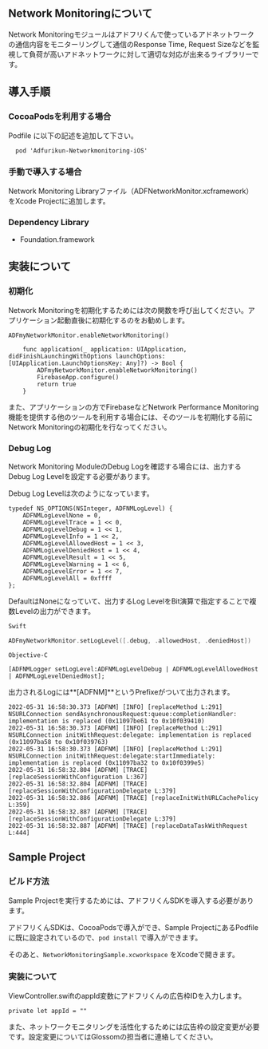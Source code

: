 ## Network Monitoringについて

Network Monitoringモジュールはアドフリくんで使っているアドネットワークの通信内容をモニターリングして通信のResponse Time, Request Sizeなどを監視して負荷が高いアドネットワークに対して適切な対応が出来るライブラリーです。

## 導入手順

### CocoaPodsを利用する場合

Podfile に以下の記述を追加して下さい。

```
  pod 'Adfurikun-Networkmonitoring-iOS'
```


### 手動で導入する場合

Network Monitoring Libraryファイル（ADFNetworkMonitor.xcframework）をXcode Projectに追加します。

### Dependency Library

* Foundation.framework

## 実装について

### 初期化

Network Monitoringを初期化するためには次の関数を呼び出してください。アプリケーション起動直後に初期化するのをお勧めします。

`ADFmyNetworkMonitor.enableNetworkMonitoring()`

```
    func application(_ application: UIApplication, didFinishLaunchingWithOptions launchOptions: [UIApplication.LaunchOptionsKey: Any]?) -> Bool {
        ADFmyNetworkMonitor.enableNetworkMonitoring()
        FirebaseApp.configure()
        return true
    }

```

また、アプリケーションの方でFirebaseなどNetwork Performance Monitoring機能を提供する他のツールを利用する場合には、そのツールを初期化する前にNetwork Monitoringの初期化を行なってください。

### Debug Log

Network Monitoring ModuleのDebug Logを確認する場合には、出力するDebug Log Levelを設定する必要があります。

Debug Log Levelは次のようになっています。

```
typedef NS_OPTIONS(NSInteger, ADFNMLogLevel) {
    ADFNMLogLevelNone = 0,
    ADFNMLogLevelTrace = 1 << 0,
    ADFNMLogLevelDebug = 1 << 1,
    ADFNMLogLevelInfo = 1 << 2,
    ADFNMLogLevelAllowedHost = 1 << 3,
    ADFNMLogLevelDeniedHost = 1 << 4,
    ADFNMLogLevelResult = 1 << 5,
    ADFNMLogLevelWarning = 1 << 6,
    ADFNMLogLevelError = 1 << 7,
    ADFNMLogLevelAll = 0xffff
};
```

DefaultはNoneになっていて、出力するLog LevelをBit演算で指定することで複数Levelの出力ができます。

```Swift
Swift

ADFmyNetworkMonitor.setLogLevel([.debug, .allowedHost, .deniedHost])
```

```
Objective-C

[ADFNMLogger setLogLevel:ADFNMLogLevelDebug | ADFNMLogLevelAllowedHost | ADFNMLogLevelDeniedHost];
```

出力されるLogには**[ADFNM]**というPrefixeがついて出力されます。

```
2022-05-31 16:58:30.373 [ADFNM] [INFO] [replaceMethod L:291] NSURLConnection sendAsynchronousRequest:queue:completionHandler: implementation is replaced (0x11097be61 to 0x10f039410) 
2022-05-31 16:58:30.373 [ADFNM] [INFO] [replaceMethod L:291] NSURLConnection initWithRequest:delegate: implementation is replaced (0x11097ba58 to 0x10f039763) 
2022-05-31 16:58:30.373 [ADFNM] [INFO] [replaceMethod L:291] NSURLConnection initWithRequest:delegate:startImmediately: implementation is replaced (0x11097ba32 to 0x10f0399e5) 
2022-05-31 16:58:32.804 [ADFNM] [TRACE] [replaceSessionWithConfiguration L:367] 
2022-05-31 16:58:32.804 [ADFNM] [TRACE] [replaceSessionWithConfigurationDelegate L:379] 
2022-05-31 16:58:32.886 [ADFNM] [TRACE] [replaceInitWithURLCachePolicy L:359] 
2022-05-31 16:58:32.887 [ADFNM] [TRACE] [replaceSessionWithConfigurationDelegate L:379] 
2022-05-31 16:58:32.887 [ADFNM] [TRACE] [replaceDataTaskWithRequest L:444] 
```

## Sample Project

### ビルド方法

Sample Projectを実行するためには、アドフリくんSDKを導入する必要があります。

アドフリくんSDKは、CocoaPodsで導入ができ、Sample ProjectにあるPodfileに既に設定されているので、`pod install` で導入ができます。

そのあと、`NetworkMonitoringSample.xcworkspace` をXcodeで開きます。

### 実装について

ViewController.swiftのappId変数にアドフリくんの広告枠IDを入力します。

```
private let appId = ""
```

また、ネットワークモニタリングを活性化するためには広告枠の設定変更が必要です。設定変更についてはGlossomの担当者に連絡してください。
